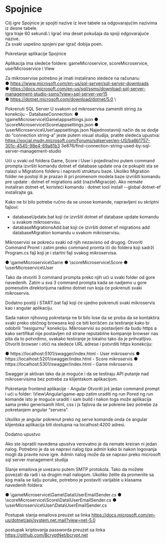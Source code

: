 # Spojnice

Cilj igre Spojnice je spojiti nazive iz leve tabele sa odgovarajućim nazivima iz desne tabele.\
Igra traje 60 sekundi.\ Igrač ima deset pokušaja da spoji odgovarajuće nazive.\
Za svaki uspešno spojeni par igrač dobija poen.

Pokretanje aplikacije Spojnice

Aplikacija ima sledeće foldere: gameMicroservice, scoreMicroservice, userMicroservice i View

Za mikroservise potrebno je imati instalirano sledeće na računaru:\
●	https://www.microsoft.com/en-us/sql-server/sql-server-downloads \
●	https://docs.microsoft.com/en-us/sql/ssms/download-sql-server-management-studio-ssms?view=sql-server-ver15 \
●	https://dotnet.microsoft.com/download/dotnet/5.0 \


Pokrenuti SQL Server 
U svakom od mikroservisa zameniti string za konekciju - DatabaseConnection:
●	\gameMicroservice\Game\appsettings.json
●	\scoreMicroservice\Score\appsettings.json
●	\userMicroservice\User\appsettings.json
Najednostavniji način da se dodje do “connection string-a” jeste putem visual studija, pratite sledeća upustva:
https://social.msdn.microsoft.com/Forums/sqlserver/en-US/ba6b1757-301c-4545-98e4-69a81b3
3e876/find-connection-string-used-by-sql-server-management-studio

Ući u svaki od foldera Game, Score i User i pojedinačno putem command prompta izvršiti komandu dotnet ef database update ona će pokupiti sta se nalazi u Migrations folderu i napraviti strukturu baze. Ukoliko Migration folder ne postoji ili je prazan ili pri promenom modela baze izvrišiti komandu pre update : dotnet ef migrations add {nazivMigracije}. Ako nemate instaliran dotnet-ef, koristeći komandu : dotnet tool install --global dotnet-ef instalirajte ga.

Kako ne bi bilo potrebe ručno da se unose komande, napravljeni su skriptni fajlovi:
-	databaseUpdate.bat koji će izvršiti dotnet ef database update komandu u svakom mikroservisu.
-	databaseMigrationsAdd.bat koji će izvršiti dotnet ef migrations add databaseMigration
komandu u svakom mikroservisu.

Mikroservisi se pokreću svaki od njih nezavisno od drugog. Otvoriti Command Promt i zatim
preko command promta ići do foldera koji sadrži Program.cs fajl koji je i startni fajl svakog mikroservisa.

●	\gameMicroservice\Game
●	\scoreMicroservice\Score
●	\userMicroservice\User
 
Tako da otvoriti 3 command prompta preko njih ući u svaki folder od gore navedenih. Zatim u sva 3 command prompta kada se nadjemo u gore pomenutim direktorijuma radimo dotnet run koja će pokrenuti svaki mikroservis.

Dodatno postiji i START.bat fajl koji će ujedno pokrenuti svaki mikroservis kao i angular aplikaciju.

Sada nakon njihovog pokretanja ne bi bilo lose da se proba da se kontaktira svaki preko običnog browsera koji ce biti korišćen za testiranje kako bi odobrili “nesigurnu” konekciju. Mikroservisi su postavljeni da budu https a kako sertifikat nije postavljen od strane reputabilne kompanije browser nas pita da to potvrdimo, svakako testiranje je lokalno tako da je prihvatljivo. Otvoriti browser i otići na sledeće URL adrese i potvrditi https konekciju:

●	https://localhost:5101/swagger/index.html - User mikroservis
●	https://localhost:5201/swagger/index.html - Score mikroservis
●	https://localhost:5301/swagger/index.html - Game mikroservis

Swagger je aktivan tako da je moguće i da se testiraju API putanje nad mikroservisima bez potrebe za klijentskom aplikacijom.

Pokretanje frontend aplikacije - Angular 
Otvoriti još jedan command prompt i ući u folder: \View\Angular\game-app zatim uraditi ng run
Pored ng run komande isto je moguće uraditi i sam build i nakon toga može aplikacija sama preko generisanih html, css i js fajlova da se pokrene bez potrebe za pokretanjem angular “servera”.

Ukoliko je angular pokrenut preko ng serve komande onda će angular klijentska aplikacija biti dostupna na localhost:4200 adresi.
 
 Dodatno upustvo

Ako ste ispratili navedena upustva verovatno je da nemate kreiran ni jedan nalog. Potrebno je da se napravi nalog tipa admin kako bi nakon logovanja mogli da pravite nove igre. Admin nalog može da se napravi preko microsoft sql server management studija


Slanje emailova je uvezano putem SMTP protokola. Tako da možete povezati da radi i sa drugim mail nalogom. Ukoliko želite da promenite sa kog maila se šalju poruke, potrebno je postaviti varijable u klasama navedenih foldera:

●	\gameMicroservice\Game\Data\UserEmailSender.cs
●	\scoreMicroservice\Score\Data\UserEmailSender.cs
●	\userMicroservice\User\Data\UserEmailSender.cs

Postupak slanja emailova preuzet sa linka
https://docs.microsoft.com/en-us/dotnet/api/system.net.mail?view=net-5.0 

postupak kriptovanja passworda preuzet sa linka
https://github.com/BcryptNet/bcrypt.net
